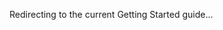 Redirecting to the current Getting Started guide...
<EntandoRedirect path="docs/getting-started" />
